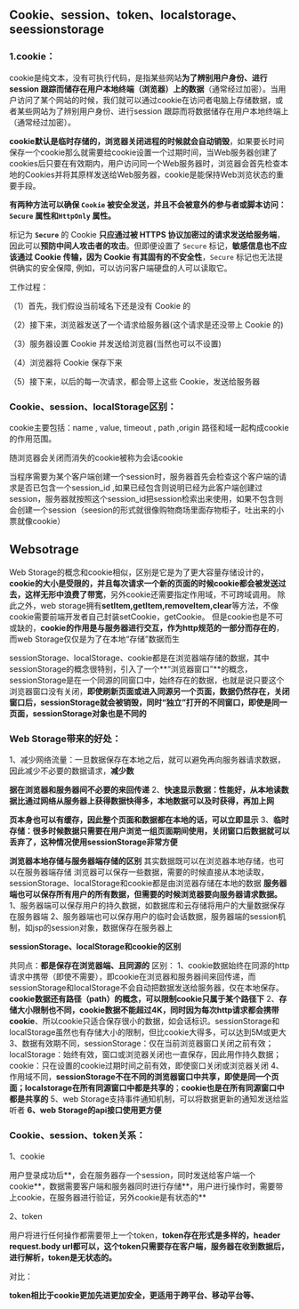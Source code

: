 ## Cookie、session、token、localstorage、seessionstorage

### 1.cookie：

cookie是纯文本，没有可执行代码，是指某些网站**为了辨别用户身份、进行 session 跟踪而储存在用户本地终端（浏览器）上的数据**（通常经过加密）。当用户访问了某个网站的时候，我们就可以通过cookie在访问者电脑上存储数据，或者某些网站为了辨别用户身份、进行session 跟踪而将数据储存在用户本地终端上（通常经过加密）。

**cookie默认是临时存储的，浏览器关闭进程的时候就会自动销毁**，如果要长时间保存一个cookie那么就需要给cookie设置一个过期时间，当Web服务器创建了cookies后只要在有效期内，用户访问同一个Web服务器时，浏览器会首先检查本地的Cookies并将其原样发送给Web服务器，cookie是能保持Web浏览状态的重要手段。

**有两种方法可以确保 `Cookie` 被安全发送，并且不会被意外的参与者或脚本访问：`Secure` 属性和`HttpOnly` 属性。**

标记为 **`Secure`** 的 Cookie **只应通过被 HTTPS 协议加密过的请求发送给服务端**，因此可以**预防中间人攻击者的攻击**。但即便设置了 `Secure` 标记，**敏感信息也不应该通过 Cookie 传输，因为 Cookie 有其固有的不安全性**，`Secure` 标记也无法提供确实的安全保障, 例如，可以访问客户端硬盘的人可以读取它。

工作过程：

（1）首先，我们假设当前域名下还是没有 Cookie 的

（2）接下来，浏览器发送了一个请求给服务器(这个请求是还没带上 Cookie 的)

（3）服务器设置 Cookie 并发送给浏览器(当然也可以不设置)

（4）浏览器将 Cookie 保存下来

（5）接下来，以后的每一次请求，都会带上这些 Cookie，发送给服务器



### Cookie、session、localStorage区别：

cookie主要包括：name , value, timeout , path ,origin 路径和域一起构成cookie的作用范围。

随浏览器会关闭而消失的cookie被称为会话cookie

当程序需要为某个客户端创建一个session时，服务器首先会检查这个客户端的请求是否已包含一个session_id ,如果已经包含则说明已经为此客户端创建过session，服务器就按照这个session_id把session检索出来使用，如果不包含则会创建一个session（seesion的形式就很像购物商场里面存物柜子，吐出来的小票就像cookie）

## Websotrage

Web Storage的概念和cookie相似，区别是它是为了更大容量存储设计的，**cookie的大小是受限的，并且每次请求一个新的页面的时候cookie都会被发送过去，这样无形中浪费了带宽**，另外cookie还需要指定作用域，不可跨域调用。 
除此之外，web storage拥有**setItem,getItem,removeItem,clear**等方法，不像cookie需要前端开发者自己封装setCookie，getCookie。 
但是cookie也是不可或缺的，**cookie的作用是与服务器进行交互，作为http规范的一部分而存在的**，而web Storage仅仅是为了在本地“存储”数据而生 

sessionStorage、localStorage、cookie都是在浏览器端存储的数据，其中sessionStorage的概念很特别，引入了一个**“浏览器窗口”**的概念，sessionStorage是在一个同源的同窗口中，始终存在的数据，也就是说只要这个浏览器窗口没有关闭，**即使刷新页面或进入同源另一个页面，数据仍然存在，关闭窗口后，sessionStorage就会被销毁，同时“独立”打开的不同窗口，即使是同一页面，sessionStorage对象也是不同的**

### Web Storage带来的好处： 

1、减少网络流量：一旦数据保存在本地之后，就可以避免再向服务器请求数据，因此减少不必要的数据请求，**减少数**

**据在浏览器和服务器间不必要的来回传递** 
2、**快速显示数据：性能好，从本地读数据比通过网络从服务器上获得数据快得多，本地数据可以及时获得，再加上网**

**页本身也可以有缓存，因此整个页面和数据都在本地的话，可以立即显示** 
3、**临时存储：很多时候数据只需要在用户浏览一组页面期间使用，关闭窗口后数据就可以丢弃了，这种情况使用sessionStorage非常方便**



**浏览器本地存储与服务器端存储的区别** 
其实数据既可以在浏览器本地存储，也可以在服务器端存储 
浏览器可以保存一些数据，需要的时候直接从本地读取，sessionStorage、localStorage和cookie都是由浏览器存储在本地的数据 
**服务器端也可以保存所有用户的所有数据，但需要的时候浏览器要向服务器请求数据。** 
1、服务器端可以保存用户的持久数据，如数据库和云存储将用户的大量数据保存在服务器端 
2、服务器端也可以保存用户的临时会话数据，服务器端的session机制，如jsp的session对象，数据保存在服务器上

**sessionStorage、localStorage和cookie的区别** 

共同点：**都是保存在浏览器端、且同源的** 
区别： 
1、cookie数据始终在同源的http请求中携带（即使不需要），即cookie在浏览器和服务器间来回传递，而sessionStorage和localStorage不会自动把数据发送给服务器，仅在本地保存。**cookie数据还有路径（path）的概念，可以限制cookie只属于某个路径下** 
2、**存储大小限制也不同，cookie数据不能超过4K，同时因为每次http请求都会携带cookie**、所以cookie只适合保存很小的数据，如会话标识。sessionStorage和localStorage虽然也有存储大小的限制，但比cookie大得多，可以达到5M或更大 
3、数据有效期不同，sessionStorage：仅在当前浏览器窗口关闭之前有效；localStorage：始终有效，窗口或浏览器关闭也一直保存，因此用作持久数据；cookie：只在设置的cookie过期时间之前有效，即使窗口关闭或浏览器关闭 
4、作用域不同，**sessionStorage不在不同的浏览器窗口中共享，即使是同一个页面；localstorage在所有同源窗口中都是共享的**；**cookie也是在所有同源窗口中都是共享的** 
5、web Storage支持事件通知机制，可以将数据更新的通知发送给监听者 
**6、web Storage的api接口使用更方便**

### Cookie、session、token关系：

1、cookie

用户登录成功后**，会在服务器存一个session，同时发送给客户端一个cookie**，数据需要客户端和服务器同时进行存储**，用户进行操作时，需要带上cookie，在服务器进行验证，另外cookie是有状态的**

2、token

用户将进行任何操作都需要带上一个token，**token存在形式是多样的，header   request.body   url都可以，这个token只需要存在客户端，服务器在收到数据后，进行解析，token是无状态的。**

对比：

**token相比于cookie更加先进更加安全，更适用于跨平台、移动平台等、**
